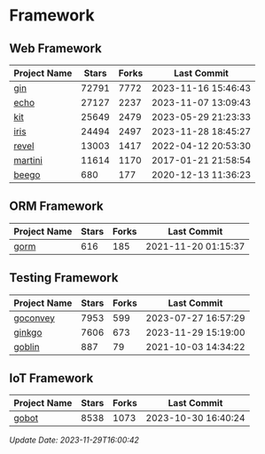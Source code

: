 # Framework

## Web Framework
| Project Name | Stars | Forks | Last Commit |
| ------------ | ----- | ----- | ----------- |
| [gin](https://github.com/gin-gonic/gin) | 72791 | 7772 | 2023-11-16 15:46:43 |
| [echo](https://github.com/labstack/echo) | 27127 | 2237 | 2023-11-07 13:09:43 |
| [kit](https://github.com/go-kit/kit) | 25649 | 2479 | 2023-05-29 21:23:33 |
| [iris](https://github.com/kataras/iris) | 24494 | 2497 | 2023-11-28 18:45:27 |
| [revel](https://github.com/revel/revel) | 13003 | 1417 | 2022-04-12 20:53:30 |
| [martini](https://github.com/go-martini/martini) | 11614 | 1170 | 2017-01-21 21:58:54 |
| [beego](https://github.com/astaxie/beego) | 680 | 177 | 2020-12-13 11:36:23 |

## ORM Framework
| Project Name | Stars | Forks | Last Commit |
| ------------ | ----- | ----- | ----------- |
| [gorm](https://github.com/jinzhu/gorm) | 616 | 185 | 2021-11-20 01:15:37 |

## Testing Framework
| Project Name | Stars | Forks | Last Commit |
| ------------ | ----- | ----- | ----------- |
| [goconvey](https://github.com/smartystreets/goconvey) | 7953 | 599 | 2023-07-27 16:57:29 |
| [ginkgo](https://github.com/onsi/ginkgo) | 7606 | 673 | 2023-11-29 15:19:00 |
| [goblin](https://github.com/franela/goblin) | 887 | 79 | 2021-10-03 14:34:22 |

## IoT Framework
| Project Name | Stars | Forks | Last Commit |
| ------------ | ----- | ----- | ----------- |
| [gobot](https://github.com/hybridgroup/gobot) | 8538 | 1073 | 2023-10-30 16:40:24 |

*Update Date: 2023-11-29T16:00:42*